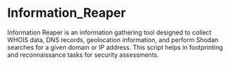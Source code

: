 # Information_Reaper
Information Reaper is an information gathering tool designed to collect WHOIS data, DNS records, geolocation information, and perform Shodan searches for a given domain or IP address. This script helps in footprinting and reconnaissance tasks for security assessments.
